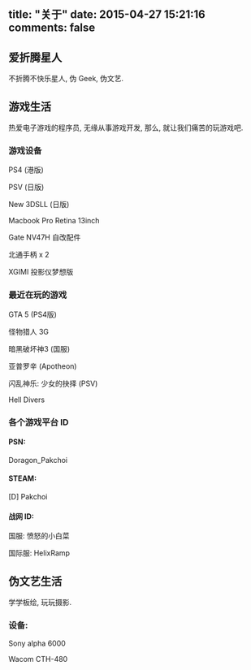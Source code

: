 title: "关于"
date: 2015-04-27 15:21:16
comments: false
---
## 爱折腾星人

不折腾不快乐星人, 伪 Geek, 伪文艺.

## 游戏生活

热爱电子游戏的程序员, 无缘从事游戏开发, 那么, 就让我们痛苦的玩游戏吧.

### 游戏设备

PS4 \(港版\) 

PSV \(日版\)

New 3DSLL \(日版\)

Macbook Pro Retina 13inch

Gate NV47H 自改配件

北通手柄 x 2 

XGIMI 投影仪梦想版

### 最近在玩的游戏

GTA 5 \(PS4版\)

怪物猎人 3G

暗黑破坏神3 \(国服\)

亚普罗辛 \(Apotheon\)

闪乱神乐: 少女的抉择 \(PSV\)

Hell Divers

### 各个游戏平台 ID

#### PSN: 

Doragon_Pakchoi

#### STEAM:

[D] Pakchoi

#### 战网 ID: 

国服: 愤怒的小白菜

国际服: HelixRamp

## 伪文艺生活

学学板绘, 玩玩摄影.

### 设备:

Sony alpha 6000

Wacom CTH-480 

